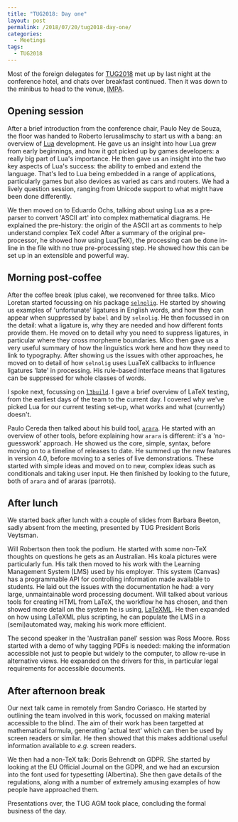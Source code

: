 ```yaml
---
title: "TUG2018: Day one"
layout: post
permalink: /2018/07/20/tug2018-day-one/
categories:
  - Meetings
tags:
  - TUG2018
---
```

Most of the foreign delegates for [TUG2018](https://tug.org/tug2018) met up by last night at the conference hotel, and chats over breakfast continued. Then it was down to the minibus to head to the venue, [IMPA](https://impa.br/).

## Opening session

After a brief introduction from the conference chair, Paulo Ney de Souza, the floor was handed to Roberto Ierusalimschy to start us with a bang: an overview of [Lua](https://www.lua.org) development. He gave us an insight into how Lua grew from early beginnings, and how it got picked up by games developers: a really big part of Lua's importance. He then gave us an insight into the two key aspects of Lua's success: the ability to embed and extend the language. That's led to Lua being embedded in a range of applications, particularly games but also devices as varied as cars and routers. We had a lively question session, ranging from Unicode support to what might have been done differently.

We then moved on to Eduardo Ochs, talking about using Lua as a pre-parser to convert 'ASCII art' into complex mathematical diagrams. He explained the pre-history: the origin of the ASCII art as comments to help understand complex TeX code! After a summary of the original pre-processor, he showed how using Lua(TeX), the processing can be done in-line in the file with no true pre-processing step. He showed how this can be set up in an extensible and powerful way.

## Morning post-coffee

After the coffee break (plus cake), we reconvened for three talks. Mico Loretan started focussing on his package [`selnolig`](https://ctan.org/pkg/selnolig). He started by showing us examples of 'unfortunate'  ligatures in English words, and how they can appear when suppressed by `babel` and by `selnolig`. He then focussed in on the detail: what a ligature is, why they are needed and how different fonts provide them. He moved on to detail why you need to suppress ligatures, in particular where they cross morpheme boundaries. Mico then gave us a very useful summary of how the linguistics work here and how they need to link to typography. After showing us the issues with other approaches, he moved on to detail of how `selnolig` uses LuaTeX callbacks to influence ligatures 'late' in processing. His rule-based interface means that ligatures can be suppressed for whole classes of words.

I spoke next, focussing on [`l3build`](https://ctan.org/pkg/l3build). I gave a brief overview of LaTeX testing, from the earliest days of the team to the current day. I covered why we've picked Lua for our current testing set-up, what works and what (currently) doesn't.

Paulo Cereda then talked about his build tool, [`arara`](https://ctan.org/pkg/arara). He started with an overview of other tools, before explaining how `arara` is different: it's a 'no-guesswork' approach. He showed us the core, simple, syntax, before moving on to a timeline of releases to date. He summed up the new features in version 4.0, before moving to a series of live demonstrations. These started with simple ideas and moved on to new, complex ideas such as conditionals and taking user input. He then finished by looking to the future, both of `arara` and of araras (parrots).

## After lunch

We started back after lunch with a couple of slides from Barbara Beeton, sadly absent from the meeting, presented by TUG President Boris Veytsman.

Will Robertson then took the podium. He started with some non-TeX thoughts on questions he gets as an Australian. His koala pictures were particularly fun. His talk then moved to his work with the Learning Management System (LMS) used by his employer. This system (Canvas) has a programmable API for controlling information made available to students. He laid out the issues with the documentation he had: a very large, unmaintainable word processing document. Will talked about various tools for creating HTML from LaTeX, the workflow he has chosen, and then showed more detail on the system he is using, [LaTeXML](https://dlmf.nist.gov/LaTeXML/). He then expanded on how using LaTeXML plus scripting, he can populate the LMS in a (semi)automated way, making his work more efficient.

The second speaker in the 'Australian panel' session was Ross Moore. Ross started with a demo of why tagging PDFs is needed: making the information accessible not just to people but widely to the computer, to allow re-use in alternative views. He expanded on the drivers for this, in particular legal requirements for accessible documents.

## After afternoon break

Our next talk came in remotely from Sandro Coriasco. He started by outlining the team involved in this work, focussed on making material accessible to the blind. The aim of their work has been targetted at mathematical formula, generating 'actual text' which can then be used by screen readers or similar. He then showed that this makes additional useful information available to _e.g._ screen readers.

We then had a non-TeX talk: Doris Behrendt on GDPR. She started by looking at the EU Official Journal on the GDPR, and we had an excursion into the font used for typesetting (Albertina). She then gave details of the regulations, along with a number of extremely amusing examples of how people have approached them.

Presentations over, the TUG AGM took place, concluding the formal business of the day.
